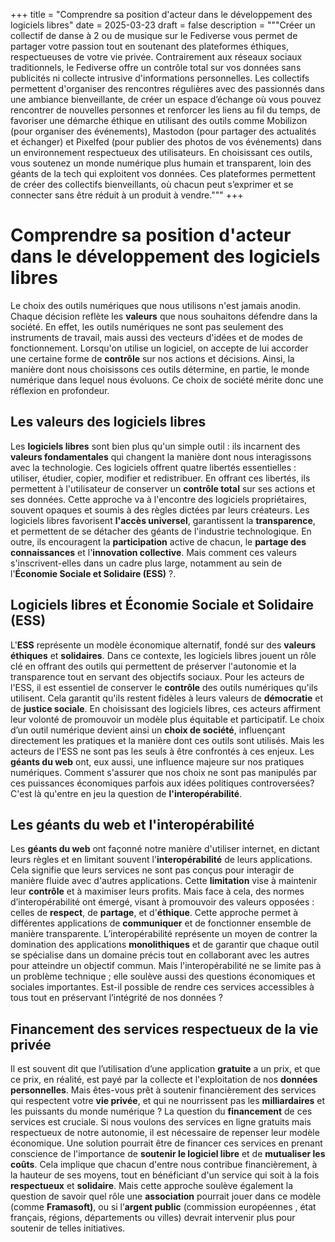 +++
title = "Comprendre sa position d'acteur dans le développement des logiciels libres"
date = 2025-03-23
draft = false 
description = """Créer un collectif de danse à 2 ou de musique sur le Fediverse vous permet de partager votre passion tout en soutenant des plateformes éthiques, respectueuses de votre vie privée. Contrairement aux réseaux sociaux traditionnels, le Fediverse offre un contrôle total sur vos données sans publicités ni collecte intrusive d'informations personnelles. Les collectifs permettent d'organiser des rencontres régulières avec des passionnés dans une ambiance bienveillante, de créer un espace d’échange où vous pouvez rencontrer de nouvelles personnes et renforcer les liens au fil du temps, de favoriser une démarche éthique en utilisant des outils comme Mobilizon (pour organiser des événements), Mastodon (pour partager des actualités et échanger) et Pixelfed (pour publier des photos de vos événements) dans un environnement respectueux des utilisateurs. En choisissant ces outils, vous soutenez un monde numérique plus humain et transparent, loin des géants de la tech qui exploitent vos données. Ces plateformes permettent de créer des collectifs bienveillants, où chacun peut s’exprimer et se connecter sans être réduit à un produit à vendre."""
+++
# **Comprendre sa position d'acteur dans le développement des logiciels libres**

Le choix des outils numériques que nous utilisons n'est jamais anodin. Chaque décision reflète les **valeurs** que nous souhaitons défendre dans la société. En effet, les outils numériques ne sont pas seulement des instruments de travail, mais aussi des vecteurs d'idées et de modes de fonctionnement. Lorsqu'on utilise un logiciel, on accepte de lui accorder une certaine forme de **contrôle** sur nos actions et décisions. Ainsi, la manière dont nous choisissons ces outils détermine, en partie, le monde numérique dans lequel nous évoluons. Ce choix de société mérite donc une réflexion en profondeur.

## **Les valeurs des logiciels libres**

Les **logiciels libres** sont bien plus qu'un simple outil : ils incarnent des **valeurs fondamentales** qui changent la manière dont nous interagissons avec la technologie. Ces logiciels offrent quatre libertés essentielles : utiliser, étudier, copier, modifier et redistribuer. En offrant ces libertés, ils permettent à l'utilisateur de conserver un **contrôle total** sur ses actions et ses données. Cette approche va à l'encontre des logiciels propriétaires, souvent opaques et soumis à des règles dictées par leurs créateurs. Les logiciels libres favorisent **l'accès universel**, garantissent la **transparence**, et permettent de se détacher des géants de l'industrie technologique. En outre, ils encouragent la **participation** active de chacun, le **partage des connaissances** et l'**innovation collective**. Mais comment ces valeurs s'inscrivent-elles dans un cadre plus large, notamment au sein de l'**Économie Sociale et Solidaire (ESS)** ?.

## **Logiciels libres et Économie Sociale et Solidaire (ESS)**

L'**ESS** représente un modèle économique alternatif, fondé sur des **valeurs éthiques** et **solidaires**. Dans ce contexte, les logiciels libres jouent un rôle clé en offrant des outils qui permettent de préserver l'autonomie et la transparence tout en servant des objectifs sociaux. Pour les acteurs de l'ESS, il est essentiel de conserver le **contrôle** des outils numériques qu'ils utilisent. Cela garantit qu'ils restent fidèles à leurs valeurs de **démocratie** et de **justice sociale**. En choisissant des logiciels libres, ces acteurs affirment leur volonté de promouvoir un modèle plus équitable et participatif. Le choix d’un outil numérique devient ainsi un **choix de société**, influençant directement les pratiques et la manière dont ces outils sont utilisés. Mais les acteurs de l'ESS ne sont pas les seuls à être confrontés à ces enjeux. Les **géants du web** ont, eux aussi, une influence majeure sur nos pratiques numériques. Comment s'assurer que nos choix ne sont pas manipulés par ces puissances économiques parfois aux idées politiques controversées? C'est là qu'entre en jeu la question de **l'interopérabilité**.

## **Les géants du web et l'interopérabilité**

Les **géants du web** ont façonné notre manière d'utiliser internet, en dictant leurs règles et en limitant souvent l'**interopérabilité** de leurs applications. Cela signifie que leurs services ne sont pas conçus pour interagir de manière fluide avec d'autres applications. Cette **limitation** vise à maintenir leur **contrôle** et à maximiser leurs profits. Mais face à cela, des normes d’interopérabilité ont émergé, visant à promouvoir des valeurs opposées : celles de **respect**, de **partage**, et d'**éthique**. Cette approche permet à différentes applications de **communiquer** et de fonctionner ensemble de manière transparente. L’interopérabilité représente un moyen de contrer la domination des applications **monolithiques** et de garantir que chaque outil se spécialise dans un domaine précis tout en collaborant avec les autres pour atteindre un objectif commun. Mais l'interopérabilité ne se limite pas à un problème technique ; elle soulève aussi des questions économiques et sociales importantes. Est-il possible de rendre ces services accessibles à tous tout en préservant l’intégrité de nos données ?

## **Financement des services respectueux de la vie privée**

Il est souvent dit que l’utilisation d’une application **gratuite** a un prix, et que ce prix, en réalité, est payé par la collecte et l'exploitation de nos **données personnelles**. Mais êtes-vous prêt à soutenir financièrement des services qui respectent votre **vie privée**, et qui ne nourrissent pas les **milliardaires** et les puissants du monde numérique ? La question du **financement** de ces services est cruciale. Si nous voulons des services en ligne gratuits mais respectueux de notre autonomie, il est nécessaire de repenser leur modèle économique. Une solution pourrait être de financer ces services en prenant conscience de l'importance de **soutenir le logiciel libre** et de **mutualiser les coûts**. Cela implique que chacun d'entre nous contribue financièrement, à la hauteur de ses moyens, tout en bénéficiant d'un service qui soit à la fois **respectueux** et **solidaire**. Mais cette approche soulève également la question de savoir quel rôle une **association** pourrait jouer dans ce modèle (comme **Framasoft)**, ou si l’**argent public** (commission européennes , état français, régions, départements ou villes) devrait intervenir plus pour soutenir de telles initiatives.